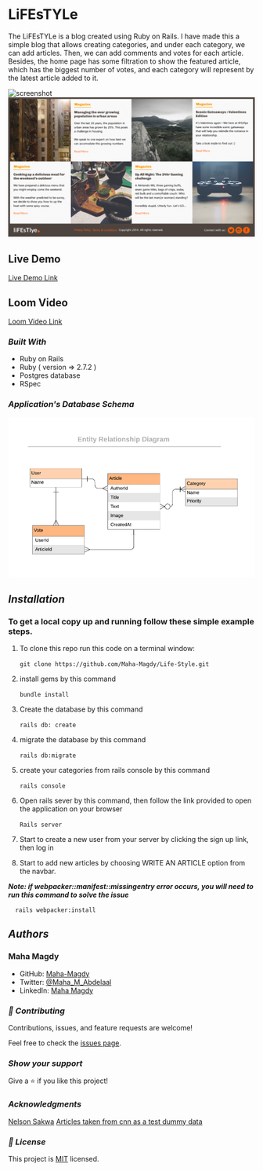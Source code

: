 # LiFEsTYLe

The LiFEsTYLe is a blog created using Ruby on Rails. I have made this a simple blog that allows creating categories, and under each category, we can add articles. Then, we can add comments and votes for each article. Besides, the home page has some filtration to show the featured article, which has the biggest number of votes, and each category will represent by the latest article added to it.

![screenshot](app/assets/images/Screen_Shot_2020-01-29_at_21.51.19.png)
![screenshot](app/assets/images/Screen_Shot_2020-01-29_at_21.51.52.png)

## Live Demo

[Live Demo Link]( https://maha-magdy.github.io/Royal-Parks-Half-Marathon/ )

## Loom Video
[Loom Video Link](https://www.loom.com/share/bc56eddb747242a7961e1519d01c862a)

### **_Built With_** 

- Ruby on Rails
- Ruby ( version => 2.7.2 )
- Postgres database
- RSpec

### **_Application's Database Schema_** 
![screenshot](app/assets/images/ERD__articles.png)

## **_Installation_** 

### To get a local copy up and running follow these simple example steps.

   1. To clone this repo run this code on a terminal window: 

      ```git clone https://github.com/Maha-Magdy/Life-Style.git```

   2. install gems by this command

      ```bundle install```

   3. Create the database by this command

      ```rails db: create```

   4. migrate the database by this command

      ```rails db:migrate```

   5. create your categories from rails console by this command

      ```rails console```

   6. Open rails sever by this command, then follow the link provided to open the application on your browser

      ```Rails server```

   7. Start to create a new user from your server by clicking the sign up link, then log in

   8. Start to add new articles by choosing WRITE AN ARTICLE option from the navbar.


**_Note: if webpacker::manifest::missingentry error occurs, you will need to run this command to solve the issue_** 

      rails webpacker:install

## **_Authors_**

### Maha Magdy 

- GitHub: [Maha-Magdy](https://github.com/Maha-Magdy)
- Twitter: [@Maha_M_Abdelaal](https://twitter.com/Maha_M_Abdelaal)
- LinkedIn: [Maha Magdy](https://www.linkedin.com/in/maha-magdy-abdelaal/)

### **_🤝 Contributing_** 

Contributions, issues, and feature requests are welcome!

Feel free to check the [issues page]( https://github.com/Maha-Magdy/Life-Style/issues ).

### **_Show your support_** 

Give a ⭐️ if you like this project!

### **_Acknowledgments_** 
[Nelson Sakwa](https://www.behance.net/gallery/14554909/liFEsTlye-Mobile-version)
[Articles taken from cnn as a test dummy data](https://edition.cnn.com/)
### **_📝 License_** 

This project is [MIT](./LICENSE) licensed.

